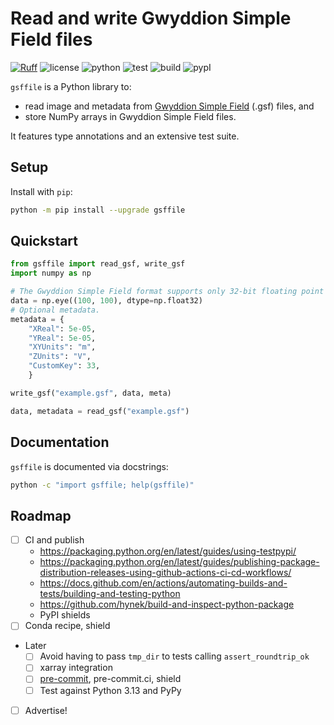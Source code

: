 # Read and write Gwyddion Simple Field files

[![Ruff](https://img.shields.io/endpoint?url=https://raw.githubusercontent.com/astral-sh/ruff/main/assets/badge/v2.json)](https://github.com/astral-sh/ruff)
![license](https://img.shields.io/github/license/angelo-peronio/gsffile)
![python](https://img.shields.io/pypi/pyversions/gsffile)
![test](https://github.com/angelo-peronio/gsffile/actions/workflows/test.yaml/badge.svg)
![build](https://github.com/angelo-peronio/gsffile/actions/workflows/build.yaml/badge.svg)
![pypI](https://img.shields.io/pypi/v/gsffile)

`gsffile` is a Python library to:

* read image and metadata from [Gwyddion Simple Field](http://gwyddion.net/documentation/user-guide-en/gsf.html) (.gsf) files, and
* store NumPy arrays in Gwyddion Simple Field files.

It features type annotations and an extensive test suite.

## Setup

Install with `pip`:

```bash
python -m pip install --upgrade gsffile
```

## Quickstart

```python
from gsffile import read_gsf, write_gsf
import numpy as np

# The Gwyddion Simple Field format supports only 32-bit floating point data.
data = np.eye((100, 100), dtype=np.float32)
# Optional metadata.
metadata = {
    "XReal": 5e-05,
    "YReal": 5e-05,
    "XYUnits": "m",
    "ZUnits": "V",
    "CustomKey": 33,
    }

write_gsf("example.gsf", data, meta)

data, metadata = read_gsf("example.gsf")
```

## Documentation

`gsffile` is documented via docstrings:

```bash
python -c "import gsffile; help(gsffile)"
```

## Roadmap

* [ ] CI and publish
    * <https://packaging.python.org/en/latest/guides/using-testpypi/>
    * <https://packaging.python.org/en/latest/guides/publishing-package-distribution-releases-using-github-actions-ci-cd-workflows/>
    * <https://docs.github.com/en/actions/automating-builds-and-tests/building-and-testing-python>
    * <https://github.com/hynek/build-and-inspect-python-package>
    * PyPI shields
* [ ] Conda recipe, shield
* Later
    * [ ] Avoid having to pass `tmp_dir` to tests calling `assert_roundtrip_ok`
    * [ ] xarray integration
    * [ ] [pre-commit](https://learn.scientific-python.org/development/guides/style/), pre-commit.ci, shield
    * [ ] Test against Python 3.13 and PyPy
* [ ] Advertise!
